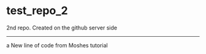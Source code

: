 # test_repo_2
2nd repo. Created on the github server side 

---
a New line of code from Moshes tutorial 
